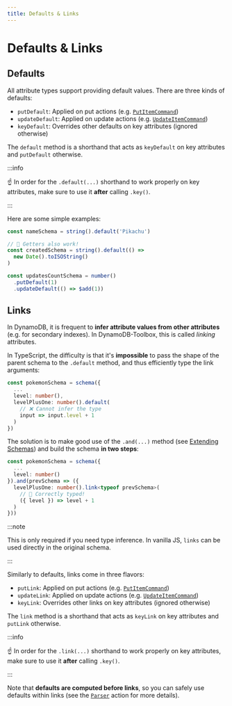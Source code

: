 ```yaml
---
title: Defaults & Links
---
```


# Defaults & Links

## Defaults

All attribute types support providing default values. There are three kinds of defaults:

- `putDefault`: Applied on put actions (e.g. [`PutItemCommand`](../../3-entities/3-actions/2-put-item/index.md))
- `updateDefault`: Applied on update actions (e.g. [`UpdateItemCommand`](../../3-entities/3-actions/3-update-item/index.md))
- `keyDefault`: Overrides other defaults on key attributes (ignored otherwise)

The `default` method is a shorthand that acts as `keyDefault` on key attributes and `putDefault` otherwise.

:::info

☝️ In order for the `.default(...)` shorthand to work properly on key attributes, make sure to use it **after** calling `.key()`.

:::

Here are some simple examples:

```ts
const nameSchema = string().default('Pikachu')

// 🙌 Getters also work!
const createdSchema = string().default(() =>
  new Date().toISOString()
)

const updatesCountSchema = number()
  .putDefault(1)
  .updateDefault(() => $add(1))
```

## Links

In DynamoDB, it is frequent to **infer attribute values from other attributes** (e.g. for secondary indexes). In DynamoDB-Toolbox, this is called _linking_ attributes.

In TypeScript, the difficulty is that it's **impossible** to pass the shape of the parent schema to the `.default` method, and thus efficiently type the link arguments:

```ts
const pokemonSchema = schema({
  ...
  level: number(),
  levelPlusOne: number().default(
    // ❌ Cannot infer the type
    input => input.level + 1
  )
})
```

The solution is to make good use of the `.and(...)` method (see [Extending Schemas](../2-warm-vs-frozen/index.md#extension)) and build the schema **in two steps**:

```ts
const pokemonSchema = schema({
  ...
  level: number()
}).and(prevSchema => ({
  levelPlusOne: number().link<typeof prevSchema>(
    // 🙌 Correctly typed!
    ({ level }) => level + 1
  )
}))
```

:::note

This is only required if you need type inference. In vanilla JS, `links` can be used directly in the original schema.

:::

Similarly to defaults, links come in three flavors:

- `putLink`: Applied on put actions (e.g. [`PutItemCommand`](../../3-entities/3-actions/2-put-item/index.md))
- `updateLink`: Applied on update actions (e.g. [`UpdateItemCommand`](../../3-entities/3-actions/3-update-item/index.md))
- `keyLink`: Overrides other links on key attributes (ignored otherwise)

The `link` method is a shorthand that acts as `keyLink` on key attributes and `putLink` otherwise.

:::info

☝️ In order for the `.link(...)` shorthand to work properly on key attributes, make sure to use it **after** calling `.key()`.

:::

Note that **defaults are computed before links**, so you can safely use defaults within links (see the [`Parser`](../16-actions/1-parse.md) action for more details).
